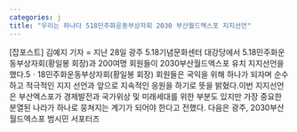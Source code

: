 ```yaml
---
categories: j
title: "우리는 하나다 518민주화운동부상자회 2030 부산월드엑스포 지지선언"
---
```

[잡포스트] 김예지 기자 = 지난 28일 광주 5.18기념문화센터 대강당에서 5.18민주화운동부상자회(황일봉 회장)과 200여명 회원들이 2030부산월드엑스포 유치 지지선언을 했다.5ㆍ18민주화운동부상자회(황일봉 회장) 회원들은 국익을 위해 하나가 되자며 순수하고 적극적인 지지 선언과 앞으로 지속적인 응원을 하기로 뜻을 밝혔다.이번 지지선언은 부산엑스포가 경제발전과 국가위상 및 미래세대를 위한 부분도 있지만 가장 중요한 분열된 나라가 하나로 뭉쳐지는 계기가 되어야 한다고 전했다. 다음은 광주, 2030부산월드엑스포 범시민 서포터즈